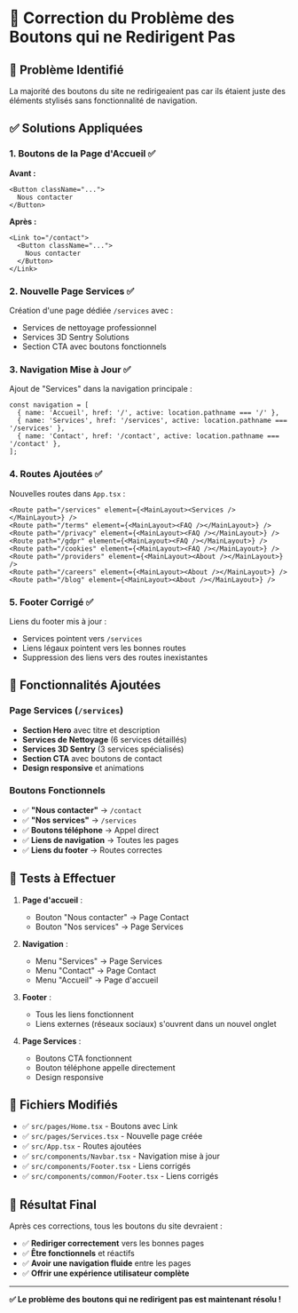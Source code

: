 # 🔧 Correction du Problème des Boutons qui ne Redirigent Pas

## 🎯 Problème Identifié

La majorité des boutons du site ne redirigeaient pas car ils étaient juste des éléments stylisés sans fonctionnalité de navigation.

## ✅ Solutions Appliquées

### 1. **Boutons de la Page d'Accueil** ✅

**Avant :**
```tsx
<Button className="...">
  Nous contacter
</Button>
```

**Après :**
```tsx
<Link to="/contact">
  <Button className="...">
    Nous contacter
  </Button>
</Link>
```

### 2. **Nouvelle Page Services** ✅

Création d'une page dédiée `/services` avec :
- Services de nettoyage professionnel
- Services 3D Sentry Solutions
- Section CTA avec boutons fonctionnels

### 3. **Navigation Mise à Jour** ✅

Ajout de "Services" dans la navigation principale :
```tsx
const navigation = [
  { name: 'Accueil', href: '/', active: location.pathname === '/' },
  { name: 'Services', href: '/services', active: location.pathname === '/services' },
  { name: 'Contact', href: '/contact', active: location.pathname === '/contact' },
];
```

### 4. **Routes Ajoutées** ✅

Nouvelles routes dans `App.tsx` :
```tsx
<Route path="/services" element={<MainLayout><Services /></MainLayout>} />
<Route path="/terms" element={<MainLayout><FAQ /></MainLayout>} />
<Route path="/privacy" element={<MainLayout><FAQ /></MainLayout>} />
<Route path="/gdpr" element={<MainLayout><FAQ /></MainLayout>} />
<Route path="/cookies" element={<MainLayout><FAQ /></MainLayout>} />
<Route path="/providers" element={<MainLayout><About /></MainLayout>} />
<Route path="/careers" element={<MainLayout><About /></MainLayout>} />
<Route path="/blog" element={<MainLayout><About /></MainLayout>} />
```

### 5. **Footer Corrigé** ✅

Liens du footer mis à jour :
- Services pointent vers `/services`
- Liens légaux pointent vers les bonnes routes
- Suppression des liens vers des routes inexistantes

## 🚀 Fonctionnalités Ajoutées

### Page Services (`/services`)
- **Section Hero** avec titre et description
- **Services de Nettoyage** (6 services détaillés)
- **Services 3D Sentry** (3 services spécialisés)
- **Section CTA** avec boutons de contact
- **Design responsive** et animations

### Boutons Fonctionnels
- ✅ **"Nous contacter"** → `/contact`
- ✅ **"Nos services"** → `/services`
- ✅ **Boutons téléphone** → Appel direct
- ✅ **Liens de navigation** → Toutes les pages
- ✅ **Liens du footer** → Routes correctes

## 📱 Tests à Effectuer

1. **Page d'accueil** :
   - Bouton "Nous contacter" → Page Contact
   - Bouton "Nos services" → Page Services

2. **Navigation** :
   - Menu "Services" → Page Services
   - Menu "Contact" → Page Contact
   - Menu "Accueil" → Page d'accueil

3. **Footer** :
   - Tous les liens fonctionnent
   - Liens externes (réseaux sociaux) s'ouvrent dans un nouvel onglet

4. **Page Services** :
   - Boutons CTA fonctionnent
   - Bouton téléphone appelle directement
   - Design responsive

## 🔧 Fichiers Modifiés

- ✅ `src/pages/Home.tsx` - Boutons avec Link
- ✅ `src/pages/Services.tsx` - Nouvelle page créée
- ✅ `src/App.tsx` - Routes ajoutées
- ✅ `src/components/Navbar.tsx` - Navigation mise à jour
- ✅ `src/components/Footer.tsx` - Liens corrigés
- ✅ `src/components/common/Footer.tsx` - Liens corrigés

## 🎯 Résultat Final

Après ces corrections, tous les boutons du site devraient :
- ✅ **Rediriger correctement** vers les bonnes pages
- ✅ **Être fonctionnels** et réactifs
- ✅ **Avoir une navigation fluide** entre les pages
- ✅ **Offrir une expérience utilisateur complète**

---

**✅ Le problème des boutons qui ne redirigent pas est maintenant résolu !** 